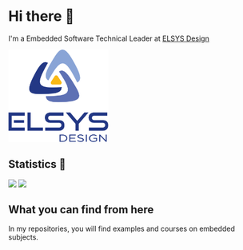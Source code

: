 # Hi there 👋

I'm a Embedded Software Technical Leader at [ELSYS Design](https://www.elsys-design.com/fr)

  <a href="https://www.elsys-design.com/fr">
    <img src="logo_elsys.png" alt="logo_elsys" width="200"/>
  </a>

## Statistics 🎉

  <img src ="https://github-readme-stats.vercel.app/api?username=xdoctorwhoz&show_icons=true&count_private=true&include_all_commits=true&hide_border=true&hide=issues,contribs">
  
  <img src ="https://github-readme-stats.vercel.app/api/top-langs/?username=xdoctorwhoz&layout=compact&hide_border=true&langs_count=10&hide=html,css">

## What you can find from here

In my repositories, you will find examples and courses on embedded subjects.



